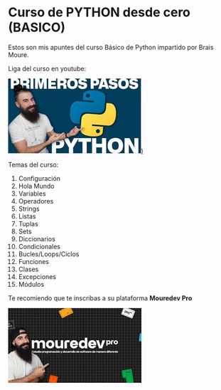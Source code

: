 # Curso de PYTHON desde cero (BASICO)

Estos son mis apuntes del curso Básico de Python impartido por Brais Moure.

Liga del curso en youtube:

[![primeros pasos python](image-1.png))](https://youtu.be/Kp4Mvapo5kc?si=5alnFihEZBYzox36)

Temas del curso:

1. Configuración
2. Hola Mundo
3. Variables
4. Operadores
5. Strings
6. Listas
7. Tuplas
8. Sets
9. Diccionarios
10. Condicionales
11. Bucles/Loops/Ciclos
12. Funciones
13. Clases
14. Excepciones
15. Módulos

Te recomiendo que te inscribas a su plataforma **Mouredev Pro**

[![mouredev pro](image.png)](https://mouredev.pro/)
